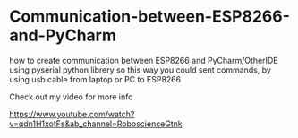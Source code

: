 # Communication-between-ESP8266-and-PyCharm
how to create communication between ESP8266 and PyCharm/OtherIDE using pyserial python librery so this way you could sent commands, by using usb cable from laptop or PC to ESP8266

Check out my video for more info

https://www.youtube.com/watch?v=qdn1H1xotFs&ab_channel=RoboscienceGtnk
